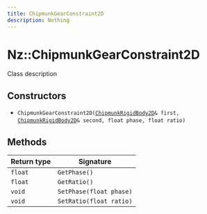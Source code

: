```yaml
---
title: ChipmunkGearConstraint2D
description: Nothing
---
```


# Nz::ChipmunkGearConstraint2D

Class description

## Constructors

- `ChipmunkGearConstraint2D(`[`ChipmunkRigidBody2D`](documentation/generated/ChipmunkPhysics2D/ChipmunkRigidBody2D.md)`& first, `[`ChipmunkRigidBody2D`](documentation/generated/ChipmunkPhysics2D/ChipmunkRigidBody2D.md)`& second, float phase, float ratio)`

## Methods

| Return type | Signature |
| ----------- | --------- |
| `float` | `GetPhase()` |
| `float` | `GetRatio()` |
| `void` | `SetPhase(float phase)` |
| `void` | `SetRatio(float ratio)` |
